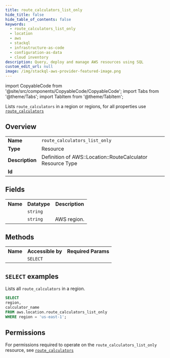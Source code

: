 ```yaml
---
title: route_calculators_list_only
hide_title: false
hide_table_of_contents: false
keywords:
  - route_calculators_list_only
  - location
  - aws
  - stackql
  - infrastructure-as-code
  - configuration-as-data
  - cloud inventory
description: Query, deploy and manage AWS resources using SQL
custom_edit_url: null
image: /img/stackql-aws-provider-featured-image.png
---
```


import CopyableCode from '@site/src/components/CopyableCode/CopyableCode';
import Tabs from '@theme/Tabs';
import TabItem from '@theme/TabItem';

Lists <code>route_calculators</code> in a region or regions, for all properties use <a href="/services/serviceName/route_calculators/"><code>route_calculators</code></a>

## Overview
<table>
<tbody>
<tr><td><b>Name</b></td><td><code>route_calculators_list_only</code></td></tr>
<tr><td><b>Type</b></td><td>Resource</td></tr>
<tr><td><b>Description</b></td><td>Definition of AWS::Location::RouteCalculator Resource Type</td></tr>
<tr><td><b>Id</b></td><td><CopyableCode code="aws.location.route_calculators_list_only" /></td></tr>
</tbody>
</table>

## Fields
<table>
<tbody>
<tr><th>Name</th><th>Datatype</th><th>Description</th></tr><tr><td><CopyableCode code="calculator_name" /></td><td><code>string</code></td><td></td></tr>
<tr><td><CopyableCode code="region" /></td><td><code>string</code></td><td>AWS region.</td></tr>
</tbody>
</table>

## Methods

<table>
<tbody>
  <tr>
    <th>Name</th>
    <th>Accessible by</th>
    <th>Required Params</th>
  </tr>
  <tr>
    <td><CopyableCode code="list_resources" /></td>
    <td><code>SELECT</code></td>
    <td><CopyableCode code="region" /></td>
  </tr>
</tbody>
</table>

## `SELECT` examples
Lists all <code>route_calculators</code> in a region.
```sql
SELECT
region,
calculator_name
FROM aws.location.route_calculators_list_only
WHERE region = 'us-east-1';
```


## Permissions

For permissions required to operate on the <code>route_calculators_list_only</code> resource, see <a href="/services/location/route_calculators/#permissions"><code>route_calculators</code></a>

